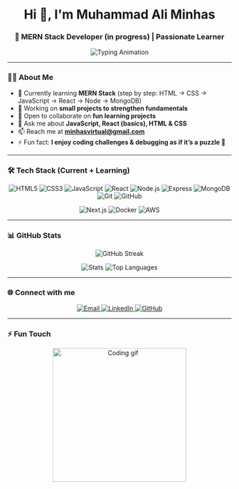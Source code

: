 <!-- Profile Header -->
<h1 align="center">Hi 👋, I'm Muhammad Ali Minhas</h1>
<h3 align="center">🚀 MERN Stack Developer (in progress) | Passionate Learner</h3>

<p align="center">
  <img src="https://readme-typing-svg.herokuapp.com?color=%23F70000&size=22&center=true&vCenter=true&width=500&lines=Full+Stack+Developer+in+the+Making;Currently+Learning+MERN+Stack;Love+Building+Cool+Projects;Always+Learning+Something+New" alt="Typing Animation">
</p>

---

### 👨‍💻 About Me

- 🌱 Currently learning **MERN Stack** (step by step: HTML → CSS → JavaScript → React → Node → MongoDB)  
- 🔭 Working on **small projects to strengthen fundamentals**  
- 👯 Open to collaborate on **fun learning projects**  
- 💬 Ask me about **JavaScript, React (basics), HTML & CSS**  
- 📫 Reach me at **minhasvirtual@gmail.com**  
- ⚡ Fun fact: **I enjoy coding challenges & debugging as if it’s a puzzle 🧩**  

---

### 🛠️ Tech Stack (Current + Learning)

<p align="center">
  <!-- Core Skills -->
  <img src="https://img.shields.io/badge/HTML5-E34F26?style=for-the-badge&logo=html5&logoColor=white" alt="HTML5">
  <img src="https://img.shields.io/badge/CSS3-1572B6?style=for-the-badge&logo=css3&logoColor=white" alt="CSS3">
  <img src="https://img.shields.io/badge/JavaScript-F7DF1E?style=for-the-badge&logo=javascript&logoColor=black" alt="JavaScript">

  <!-- Learning -->
  <img src="https://img.shields.io/badge/React-61DAFB?style=for-the-badge&logo=react&logoColor=black" alt="React">
  <img src="https://img.shields.io/badge/Node.js-339933?style=for-the-badge&logo=node-dot-js&logoColor=white" alt="Node.js">
  <img src="https://img.shields.io/badge/Express-000000?style=for-the-badge&logo=express&logoColor=white" alt="Express">
  <img src="https://img.shields.io/badge/MongoDB-47A248?style=for-the-badge&logo=mongodb&logoColor=white" alt="MongoDB">

  <!-- Tools -->
  <img src="https://img.shields.io/badge/Git-F05032?style=for-the-badge&logo=git&logoColor=white" alt="Git">
  <img src="https://img.shields.io/badge/GitHub-181717?style=for-the-badge&logo=github&logoColor=white" alt="GitHub">
</p>

<p align="center">
  <!-- Aspirational Future Tools (Not mastered yet but keep them as goals 💡) -->
  <img src="https://img.shields.io/badge/Next.js-black?style=for-the-badge&logo=next.js&logoColor=white" alt="Next.js">
  <img src="https://img.shields.io/badge/Docker-2496ED?style=for-the-badge&logo=docker&logoColor=white" alt="Docker">
  <img src="https://img.shields.io/badge/AWS-232F3E?style=for-the-badge&logo=amazon-aws&logoColor=white" alt="AWS">
</p>

---

### 📊 GitHub Stats

<p align="center">
  <img src="https://github-readme-streak-stats.herokuapp.com/?user=MuhammadAliMinhas66&theme=radical" alt="GitHub Streak" />
</p>

<p align="center">
  <img src="https://github-readme-stats.vercel.app/api?username=MuhammadAliMinhas66&show_icons=true&theme=radical" alt="Stats" />
  <img src="https://github-readme-stats.vercel.app/api/top-langs/?username=MuhammadAliMinhas66&layout=compact&theme=radical" alt="Top Languages" />
</p>

---

### 🌐 Connect with me

<p align="center">
  <a href="mailto:minhasvirtual@gmail.com">
    <img src="https://img.shields.io/badge/Email-D14836?style=for-the-badge&logo=gmail&logoColor=white" alt="Email">
  </a>
  <a href="https://www.linkedin.com/in/muhammad-ali-minhas-53481230b/">
    <img src="https://img.shields.io/badge/-LinkedIn-%230077B5?style=for-the-badge&logo=linkedin&logoColor=white" alt="LinkedIn">
  </a>
  <a href="https://github.com/MuhammadAliMinhas66">
    <img src="https://img.shields.io/badge/GitHub-181717?style=for-the-badge&logo=github&logoColor=white" alt="GitHub">
  </a>
</p>

---

### ⚡ Fun Touch

<p align="center">
  <img src="https://media.giphy.com/media/Y4bzv6DYbYzy8jDnoW/giphy.gif" width="300" alt="Coding gif">
</p>

